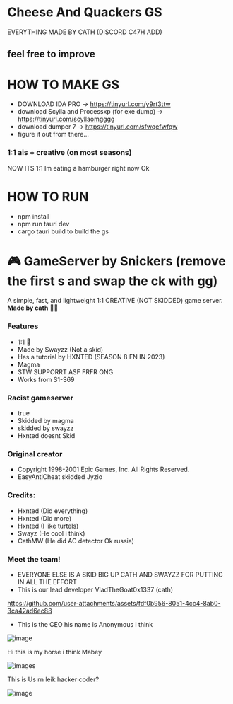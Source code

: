 
# Cheese And Quackers GS
EVERYTHING MADE BY CATH (DISCORD C47H ADD)
## feel free to improve

# HOW TO MAKE GS

- DOWNLOAD IDA PRO -> https://tinyurl.com/y9rt3ttw
- download Scylla and Processxp (for exe dump) -> https://tinyurl.com/scyllaomgggg
- download dumper 7 -> https://tinyurl.com/sfwqefwfqw
- figure it out from there...

### 1:1 ais + creative (on most seasons)
NOW ITS 1:1
Im eating a hamburger right now Ok

# HOW TO RUN
- npm install
- npm run tauri dev
- cargo tauri build to build the gs

# 🎮 GameServer by Snickers (remove the first s and swap the ck with gg)
A simple, fast, and lightweight 1:1 CREATIVE (NOT SKIDDED) game server.  
**Made by cath** 🐱‍💻
### Features
- 1:1 💯
- Made by Swayzz (Not a skid)
- Has a tutorial by HXNTED (SEASON 8 FN IN 2023)
- Magma
- STW SUPPORRT ASF FRFR ONG 
- Works from S1-S69
### Racist gameserver
- true
- Skidded by magma
- skidded by swayzz
- Hxnted doesnt Skid
### Original creator
- Copyright 1998-2001 Epic Games, Inc. All Rights Reserved.
- EasyAntiCheat skidded Jyzio
### Credits:
- Hxnted (Did everything)
- Hxnted (Did more)
- Hxnted (I like turtels)
- Swayz (He cool i think)
- CathMW (He did AC detector Ok russia)
### Meet the team!
- EVERYONE ELSE IS A SKID BIG UP CATH AND SWAYZZ FOR PUTTING IN ALL THE EFFORT
- This is our lead developer VladTheGoat0x1337 (cath)

https://github.com/user-attachments/assets/fdf0b956-8051-4cc4-8ab0-3ca42ad6ec88

- This is the CEO his name is Anonymous i think

![image](https://github.com/user-attachments/assets/9e1c67e1-cd17-4017-9f3a-addf3a4ee2a9)

Hi this is my horse  i think Mabey

![images](https://github.com/user-attachments/assets/2350b5a1-4a10-4e31-a556-ade06c0b58ae)

This is Us rn leik hacker coder?

![image](https://github.com/user-attachments/assets/796f7811-f527-4bbb-8957-4976f1049544)




